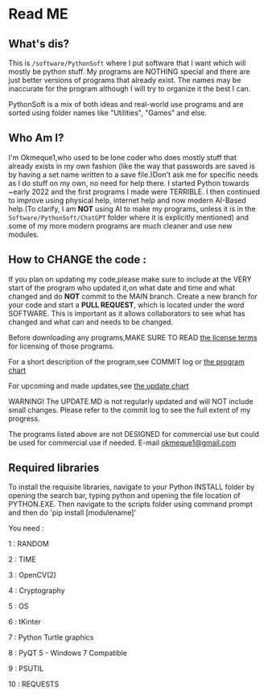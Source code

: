 # Read ME

## What's dis?

This is `/software/PythonSoft` where I put software that I want which will mostly be python stuff. My programs are NOTHING special and there are just better versions of programs that 
already exist. The names may be inaccurate for the program although I will try to organize it the best I can.

PythonSoft is a mix of both ideas and real-world use programs and are sorted using folder names like "Utilities", "Games" and else. 

## Who Am I?

I'm Okmeque1,who used to be lone coder who does mostly stuff that already exists in my own fashion (like the way that passwords are saved is by having a set name written to a save file.)Don't ask me for specific needs as I do stuff on my own, no need for help there. I started Python towards ~early 2022 and the first programs I made were TERRIBLE. I then continued to improve using physical help, internet help and now modern AI-Based help.(To clarify, I am **NOT** using AI to make my programs, unless it is in the `Software/PythonSoft/ChatGPT` folder where it is explicitly mentioned) and some of my more modern programs are much cleaner and use new modules. 

## How to CHANGE the code : 

If you plan on updating my code,please make sure to include at the VERY start of the program who updated it,on what date and time and what changed and do **NOT** commit to the MAIN branch. Create a new branch for your code and start a **PULL REQUEST**, which is located under the word SOFTWARE. This is important as it allows collaborators to see what has changed and what can and needs to be changed. 

Before downloading any programs,MAKE SURE TO READ [the license terms](https://github.com/Okmeque1/software/blob/main/PythonSoft/LICENSE.md) for licensing of those programs.

For a short description of the program,see COMMIT log or [the program chart](https://github.com/Okmeque1/software/blob/main/PythonSoft/Programs.md)

For upcoming and made updates,see [the update chart](https://github.com/Okmeque1/software/blob/main/PythonSoft/UPDATE.MD)

WARNING! The UPDATE.MD is not regularly updated and will NOT include small changes. Please refer to the commit log to see the full extent of my progress.

The programs listed above are not DESIGNED for commercial use but could be used for commercial use if needed. E-mail okmeque1@gmail.com


## Required libraries

To install the requisite libraries, navigate to your Python INSTALL folder by opening the search bar, typing python and opening the file location of PYTHON.EXE. Then navigate to the scripts folder using command prompt and then do 'pip install [modulename]'

You need : 

1 : RANDOM


2 : TIME


3 : OpenCV(2)


4 : Cryptography


5 : OS


6 : tKinter


7 : Python Turtle graphics


8 : PyQT 5 - Windows 7 Compatible


9 : PSUTIL


10 : REQUESTS
